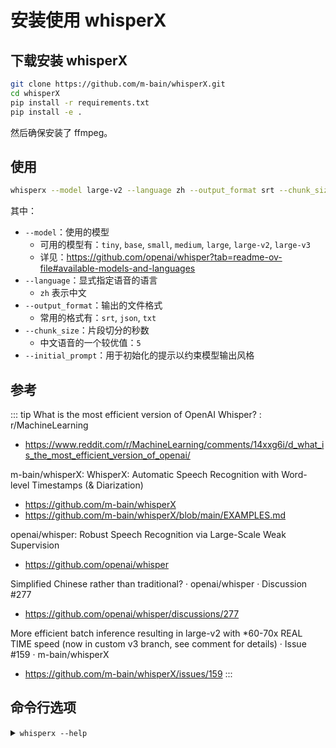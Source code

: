 # 安装使用 whisperX

## 下载安装 whisperX

```sh
git clone https://github.com/m-bain/whisperX.git
cd whisperX
pip install -r requirements.txt
pip install -e .
```

然后确保安装了 ffmpeg。

## 使用

```sh
whisperx --model large-v2 --language zh --output_format srt --chunk_size 5 --initial_prompt "以下是中文普通话语句。" "BV1hZ421g7xC.wav"
```

其中：
- `--model`：使用的模型
  - 可用的模型有：`tiny`, `base`, `small`, `medium`, `large`, `large-v2`, `large-v3`
  - 详见：https://github.com/openai/whisper?tab=readme-ov-file#available-models-and-languages
- `--language`：显式指定语音的语言
  - `zh` 表示中文
- `--output_format`：输出的文件格式
  - 常用的格式有：`srt`, `json`, `txt`
- `--chunk_size`：片段切分的秒数
  - 中文语音的一个较优值：`5`
- `--initial_prompt`：用于初始化的提示以约束模型输出风格

## 参考

::: tip What is the most efficient version of OpenAI Whisper? : r/MachineLearning
* https://www.reddit.com/r/MachineLearning/comments/14xxg6i/d_what_is_the_most_efficient_version_of_openai/

m-bain/whisperX: WhisperX: Automatic Speech Recognition with Word-level Timestamps (& Diarization)
* https://github.com/m-bain/whisperX
* https://github.com/m-bain/whisperX/blob/main/EXAMPLES.md

openai/whisper: Robust Speech Recognition via Large-Scale Weak Supervision
* https://github.com/openai/whisper

Simplified Chinese rather than traditional? · openai/whisper · Discussion #277
* https://github.com/openai/whisper/discussions/277

More efficient batch inference resulting in large-v2 with *60-70x REAL TIME speed (now in custom v3 branch, see comment for details) · Issue #159 · m-bain/whisperX
  * https://github.com/m-bain/whisperX/issues/159
:::


## 命令行选项

<details> <summary><code>whisperx --help</code></summary>

<<< @/notes/configs/whisperx-options.txt

::: tip See: https://github.com/Hansimov/blog/blob/main/docs/notes/configs/whisperx-options.txt
:::

</details>

